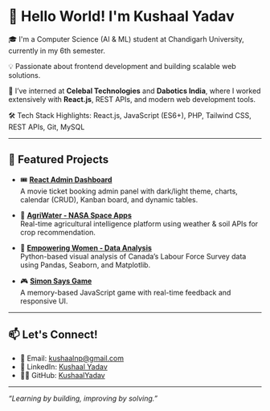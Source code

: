 # 👋 Hello World! I'm Kushaal Yadav

🎓 I'm a Computer Science (AI & ML) student at Chandigarh University, currently in my 6th semester.

💡 Passionate about frontend development and building scalable web solutions.

💼 I’ve interned at **Celebal Technologies** and **Dabotics India**, where I worked extensively with **React.js**, REST APIs, and modern web development tools.

🛠️ Tech Stack Highlights: React.js, JavaScript (ES6+), PHP, Tailwind CSS, REST APIs, Git, MySQL

---

## 🌟 Featured Projects

- 🎟️ **[React Admin Dashboard](https://github.com/KushaalYadav/Dashboard)**  
  A movie ticket booking admin panel with dark/light theme, charts, calendar (CRUD), Kanban board, and dynamic tables.

- 🌾 **[AgriWater - NASA Space Apps](https://agriwater-final.vercel.app/)**  
  Real-time agricultural intelligence platform using weather & soil APIs for crop recommendation.

- 🧠 **[Empowering Women - Data Analysis](https://github.com/KushaalYadav/EmpoweringWomen-LFS)**  
  Python-based visual analysis of Canada’s Labour Force Survey data using Pandas, Seaborn, and Matplotlib.

- 🎮 **[Simon Says Game](https://github.com/KushaalYadav/SimonSaysGame)**  
  A memory-based JavaScript game with real-time feedback and responsive UI.

---

## 📫 Let's Connect!

- 📧 Email: [kushaalnp@gmail.com](mailto:kushaalnp@gmail.com)  
- 🔗 LinkedIn: [Kushaal Yadav](https://linkedin.com/in/kushaal-yadav-336873249)  
- 🧑‍💻 GitHub: [KushaalYadav](https://github.com/KushaalYadav)

---

_“Learning by building, improving by solving.”_
